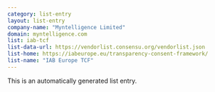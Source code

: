 ```yaml
---
category: list-entry
layout: list-entry
company-name: "Myntelligence Limited"
domain: myntelligence.com
list: iab-tcf
list-data-url: https://vendorlist.consensu.org/vendorlist.json
list-home: https://iabeurope.eu/transparency-consent-framework/
list-name: "IAB Europe TCF"
---
```


This is an automatically generated list entry.
